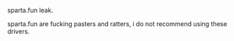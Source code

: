 sparta.fun leak.

sparta.fun are fucking pasters and ratters, i do not recommend using these drivers.
